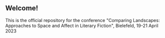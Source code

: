## Welcome!

This is the official repository for the conference "Comparing Landscapes: Approaches to Space and Affect in Literary Fiction", Bielefeld, 19-21 April 2023
